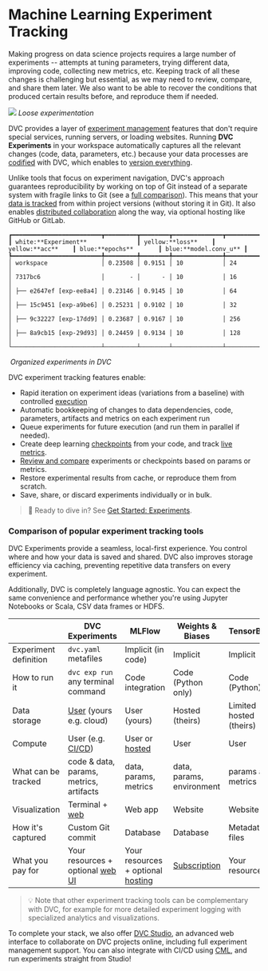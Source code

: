 # Machine Learning Experiment Tracking

Making progress on data science projects requires a large number of
<abbr>experiments</abbr> -- attempts at tuning parameters, trying different
data, improving code, collecting new metrics, etc. Keeping track of all these
changes is challenging but essential, as we may need to review, compare, and
share them later. We also want to be able to recover the conditions that
produced certain results before, and reproduce them if needed.

![](/img/natural-experimentation.png) _Loose experimentation_

DVC provides a layer of [experiment management] features that don't require
special services, running servers, or loading websites. Running **DVC
Experiments** in your workspace automatically captures all the relevant changes
(code, data, parameters, etc.) because your data processes are [codified] with
DVC, which enables to [version everything].

Unlike tools that focus on experiment navigation, DVC's approach guarantees
reproducibility by working on top of Git instead of a separate system with
fragile links to Git (see a
[full comparison](#comparison-of-popular-experiment-tracking-tools)). This means
that your [data is tracked][version everything] from within project versions
(without storing it in Git). It also enables [distributed collaboration] along
the way, via optional hosting like GitHub or GitLab.

[experiment management]: /doc/user-guide/experiment-management
[codified]: /doc/user-guide/project-structure/pipelines-files
[version everything]: /doc/use-cases/versioning-data-and-model-files
[distributed collaboration]: /doc/user-guide/experiment-management

```dvctable
┏━━━━━━━━━━━━━━━━━━━━━━━━━┳━━━━━━━━━┳━━━━━━━━┳━━━━━━━━━━━━━━┳━━━━━━━━━━━━━━┓
┃ white:**Experiment**              ┃ yellow:**loss**    ┃ yellow:**acc**    ┃ blue:**epochs**       ┃ blue:**model.conv_u** ┃
┡━━━━━━━━━━━━━━━━━━━━━━━━━╇━━━━━━━━━╇━━━━━━━━╇━━━━━━━━━━━━━━╇━━━━━━━━━━━━━━┩
│ workspace               │ 0.23508 │ 0.9151 │ 10           │ 24           │
│ 7317bc6                 │       - │      - │ 10           │ 16           │
│ ├── e2647ef [exp-ee8a4] │ 0.23146 │ 0.9145 │ 10           │ 64           │
│ ├── 15c9451 [exp-a9be6] │ 0.25231 │ 0.9102 │ 10           │ 32           │
│ ├── 9c32227 [exp-17dd9] │ 0.23687 │ 0.9167 │ 10           │ 256          │
│ ├── 8a9cb15 [exp-29d93] │ 0.24459 │ 0.9134 │ 10           │ 128          │
└─────────────────────────┴─────────┴────────┴──────────────┴──────────────┘
```

![]() _Organized experiments in DVC_

DVC experiment tracking features enable:

- Rapid iteration on experiment ideas (variations from a baseline) with
  controlled [execution]
- Automatic bookkeeping of changes to data dependencies, code,
  <abbr>parameters</abbr>, artifacts and <abbr>metrics</abbr> on each experiment
  run
- Queue experiments for future execution (and run them in parallel if needed).
- Create deep learning [checkpoints] from your code, and track
  [live metrics](/doc/dvclive).
- [Review and compare] experiments or checkpoints based on params or metrics.
- Restore experimental results from <abbr>cache</abbr>, or reproduce them from
  scratch.
- Save, share, or discard experiments individually or in bulk.

[execution]: /doc/user-guide/experiment-management/running-experiments
[checkpoints]: /doc/user-guide/experiment-management/checkpoints
[review and compare]:
  /doc/user-guide/experiment-management/comparing-experiments

> 📖 Ready to dive in? See [Get Started: Experiments](/doc/start/experiments).

### Comparison of popular experiment tracking tools

DVC Experiments provide a seamless, local-first experience. You control where
and how your data is saved and shared. DVC also improves storage efficiency via
<abbr>caching</abbr>, preventing repetitive data transfers on every experiment.

Additionally, DVC is completely language agnostic. You can expect the same
convenience and performance whether you're using Jupyter Notebooks or Scala, CSV
data frames or HDFS.

|                       | DVC Experiments                         | MLFlow                                       | Weights & Biases          | TensorBoard             |
| --------------------- | --------------------------------------- | -------------------------------------------- | ------------------------- | ----------------------- |
| Experiment definition | `dvc.yaml` metafiles                    | Implicit (in code)                           | Implicit                  | Implicit                |
| How to run it         | `dvc exp run` any terminal command      | Code integration                             | Code (Python only)        | Code (Python)           |
| Data storage          | [User][storage] (yours e.g. cloud)      | User (yours)                                 | Hosted (theirs)           | Limited hosted (theirs) |
| Compute               | User (e.g. [CI/CD][cml])                | User or [hosted][dbricks]                    | User                      | User                    |
| What can be tracked   | code & data, params, metrics, artifacts | data, params, metrics                        | data, params, environment | params and metrics      |
| Visualization         | Terminal + [web][dvc studio]            | Web app                                      | Website                   | Website                 |
| How it's captured     | Custom Git commit                       | Database                                     | Database                  | Metadata files          |
| What you pay for      | Your resources + optional [web UI]      | Your resources + optional [hosting][dbricks] | [Subscription][wandb]     | Your resources          |

[storage]: /doc/command-reference/remote/add#supported-storage-types
[dbricks]: https://databricks.com/product/pricing
[web ui]: https://studio.iterative.ai/#pricing
[wandb]: https://wandb.ai/site/pricing

> 💡 Note that other experiment tracking tools can be complementary with DVC,
> for example for more detailed experiment logging with specialized analytics
> and visualizations.

To complete your stack, we also offer [DVC Studio], an advanced web interface to
collaborate on DVC projects online, including full experiment management
support. You can also integrate with CI/CD using [CML], and run experiments
straight from Studio!

[dvc studio]: /doc/studio
[cml]: https://cml.dev/
